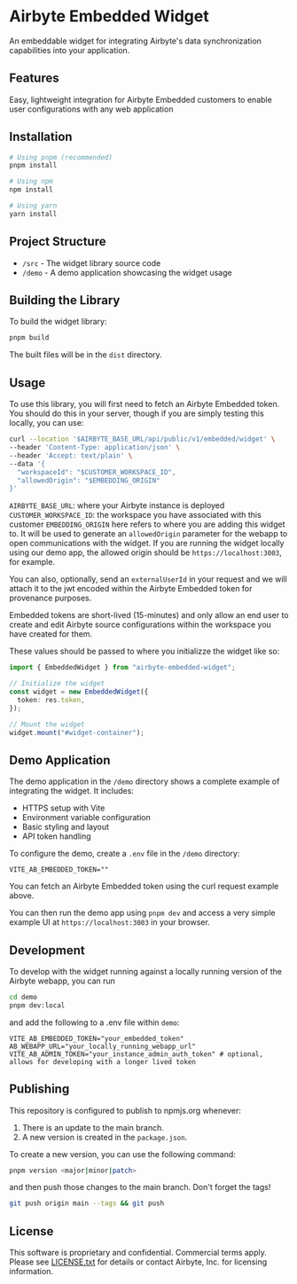 # Airbyte Embedded Widget

An embeddable widget for integrating Airbyte's data synchronization capabilities into your application.

## Features

Easy, lightweight integration for Airbyte Embedded customers to enable user configurations with any web application

## Installation

```bash
# Using pnpm (recommended)
pnpm install

# Using npm
npm install

# Using yarn
yarn install
```

## Project Structure

- `/src` - The widget library source code
- `/demo` - A demo application showcasing the widget usage

## Building the Library

To build the widget library:

```bash
pnpm build
```

The built files will be in the `dist` directory.

## Usage

To use this library, you will first need to fetch an Airbyte Embedded token. You should do this in your server, though if you are simply testing this locally, you can use:

```bash
curl --location '$AIRBYTE_BASE_URL/api/public/v1/embedded/widget' \
--header 'Content-Type: application/json' \
--header 'Accept: text/plain' \
--data '{
  "workspaceId": "$CUSTOMER_WORKSPACE_ID",
  "allowedOrigin": "$EMBEDDING_ORIGIN"
}'
```

`AIRBYTE_BASE_URL`: where your Airbyte instance is deployed
`CUSTOMER_WORKSPACE_ID`: the workspace you have associated with this customer
`EMBEDDING_ORIGIN` here refers to where you are adding this widget to. It will be used to generate an `allowedOrigin` parameter for the webapp to open communications with the widget. If you are running the widget locally using our demo app, the allowed origin should be `https://localhost:3003`, for example.

You can also, optionally, send an `externalUserId` in your request and we will attach it to the jwt encoded within the Airbyte Embedded token for provenance purposes.

Embedded tokens are short-lived (15-minutes) and only allow an end user to create and edit Airbyte source configurations within the workspace you have created for them.

These values should be passed to where you initializze the widget like so:

```typescript
import { EmbeddedWidget } from "airbyte-embedded-widget";

// Initialize the widget
const widget = new EmbeddedWidget({
  token: res.token,
});

// Mount the widget
widget.mount("#widget-container");
```

## Demo Application

The demo application in the `/demo` directory shows a complete example of integrating the widget. It includes:

- HTTPS setup with Vite
- Environment variable configuration
- Basic styling and layout
- API token handling

To configure the demo, create a `.env` file in the `/demo` directory:

```env
VITE_AB_EMBEDDED_TOKEN=""
```

You can fetch an Airbyte Embedded token using the curl request example above.

You can then run the demo app using `pnpm dev` and access a very simple example UI at `https://localhost:3003` in your browser.

## Development

To develop with the widget running against a locally running version of the Airbyte webapp, you can run

```bash
cd demo
pnpm dev:local
```

and add the following to a .env file within `demo`:

```env
VITE_AB_EMBEDDED_TOKEN="your_embedded_token"
AB_WEBAPP_URL="your_locally_running_webapp_url"
VITE_AB_ADMIN_TOKEN="your_instance_admin_auth_token" # optional, allows for developing with a longer lived token
```

## Publishing

This repository is configured to publish to npmjs.org whenever:

1. There is an update to the main branch.
2. A new version is created in the `package.json`.

To create a new version, you can use the following command:

```bash
pnpm version <major|minor|patch>
```

and then push those changes to the main branch. Don't forget the tags!

```bash
git push origin main --tags && git push
```

## License

This software is proprietary and confidential. Commercial terms apply. Please see [LICENSE.txt](LICENSE.txt) for details or contact Airbyte, Inc. for licensing information.
